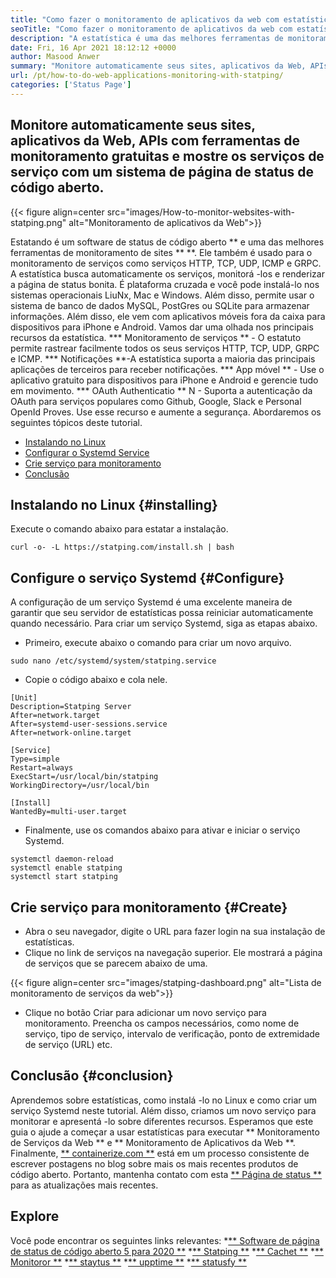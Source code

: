 ```yaml
---
title: "Como fazer o monitoramento de aplicativos da web com estatísticas" 
seoTitle: "Como fazer o monitoramento de aplicativos da web com estatísticas" 
description: "A estatística é uma das melhores ferramentas de monitoramento de sites que permite monitorar todos os serviços. Renderize a página de status bonita para os serviços de exibição de tempo de atividade." 
date: Fri, 16 Apr 2021 18:12:12 +0000
author: Masood Anwer
summary: "Monitore automaticamente seus sites, aplicativos da Web, APIs com ferramentas de monitoramento gratuitas e mostre o tempo de atividade de serviços com um sistema de página de status de código aberto." 
url: /pt/how-to-do-web-applications-monitoring-with-statping/
categories: ['Status Page']
---
```


## Monitore automaticamente seus sites, aplicativos da Web, APIs com ferramentas de monitoramento gratuitas e mostre os serviços de serviço com um sistema de página de status de código aberto.

{{< figure align=center src="images/How-to-monitor-websites-with-statping.png" alt="Monitoramento de aplicativos da Web">}}

Estatando é um software de status de código aberto ** e uma das melhores ferramentas de monitoramento de sites ** **. Ele também é usado para o monitoramento de serviços como serviços HTTP, TCP, UDP, ICMP e GRPC. A estatística busca automaticamente os serviços, monitorá -los e renderizar a página de status bonita. É plataforma cruzada e você pode instalá-lo nos sistemas operacionais LiuNx, Mac e Windows. Além disso, permite usar o sistema de banco de dados MySQL, PostGres ou SQLite para armazenar informações. Além disso, ele vem com aplicativos móveis fora da caixa para dispositivos para iPhone e Android.
Vamos dar uma olhada nos principais recursos da estatística.
  *** Monitoramento de serviços ** - O estatuto permite rastrear facilmente todos os seus serviços HTTP, TCP, UDP, GRPC e ICMP.
  *** Notificações **-A estatística suporta a maioria das principais aplicações de terceiros para receber notificações.
  *** App móvel ** - Use o aplicativo gratuito para dispositivos para iPhone e Android e gerencie tudo em movimento.
  *** OAuth Authenticatio ** N - Suporta a autenticação da OAuth para serviços populares como Github, Google, Slack e Personal OpenId Proves. Use esse recurso e aumente a segurança.
Abordaremos os seguintes tópicos deste tutorial.
  * [Instalando no Linux][1]
  * [Configurar o Systemd Service][2]
  * [Crie serviço para monitoramento][3]
  * [Conclusão][4]

## Instalando no Linux {#installing}
Execute o comando abaixo para estatar a instalação.
```
curl -o- -L https://statping.com/install.sh | bash
```

## Configure o serviço Systemd {#Configure}
A configuração de um serviço Systemd é uma excelente maneira de garantir que seu servidor de estatísticas possa reiniciar automaticamente quando necessário. Para criar um serviço Systemd, siga as etapas abaixo.
  * Primeiro, execute abaixo o comando para criar um novo arquivo.
```
sudo nano /etc/systemd/system/statping.service
```
  * Copie o código abaixo e cola nele.
```
[Unit]
Description=Statping Server
After=network.target
After=systemd-user-sessions.service
After=network-online.target

[Service]
Type=simple
Restart=always
ExecStart=/usr/local/bin/statping
WorkingDirectory=/usr/local/bin

[Install]
WantedBy=multi-user.target
```
  * Finalmente, use os comandos abaixo para ativar e iniciar o serviço Systemd.
```
systemctl daemon-reload
systemctl enable statping
systemctl start statping
```

## Crie serviço para monitoramento {#Create}
  * Abra o seu navegador, digite o URL para fazer login na sua instalação de estatísticas.
  * Clique no link de serviços na navegação superior. Ele mostrará a página de serviços que se parecem abaixo de uma.

{{< figure align=center src="images/statping-dashboard.png" alt="Lista de monitoramento de serviços da web">}}

  * Clique no botão Criar para adicionar um novo serviço para monitoramento. Preencha os campos necessários, como nome de serviço, tipo de serviço, intervalo de verificação, ponto de extremidade de serviço (URL) etc.

## Conclusão {#conclusion}
Aprendemos sobre estatísticas, como instalá -lo no Linux e como criar um serviço Systemd neste tutorial. Além disso, criamos um novo serviço para monitorar e apresentá -lo sobre diferentes recursos. Esperamos que este guia o ajude a começar a usar estatísticas para executar ** Monitoramento de Serviços da Web ** e ** Monitoramento de Aplicativos da Web **.
Finalmente, [** containerize.com **][5] está em um processo consistente de escrever postagens no blog sobre mais os mais recentes produtos de código aberto. Portanto, mantenha contato com esta [** Página de status **][6] para as atualizações mais recentes.

## Explore
Você pode encontrar os seguintes links relevantes:
  *[** Software de página de status de código aberto 5 para 2020 **][7]
  *[** Statping **][8]
  *[** Cachet **][9]
  *[** Monitoror **][10]
  *[** staytus **][11]
  *[** upptime **][12]
  *[** statusfy **][13]

  
[1]: #Installing
[2]: #Configure
[3]: #Create
[4]: #Conclusion
[5]: https://containerize.com
[6]: https://blog.containerize.com/category/status-page/
[7]: https://blog.containerize.com/status-page/top-5-open-source-status-page-software-for-2020/
[8]: https://products.containerize.com/status/statping
[9]: https://products.containerize.com/status/cachet/
[10]: https://products.containerize.com/status/monitoror/
[11]: https://products.containerize.com/status/staytus/
[12]: https://products.containerize.com/status/upptime/
[13]: https://products.containerize.com/status/statusfy/
